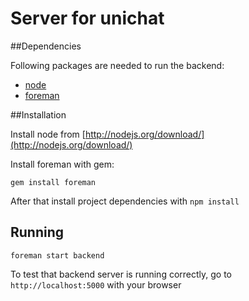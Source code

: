 # Server for unichat

##Dependencies

Following packages are needed to run the backend:

* [node](http://nodejs.org/)
* [foreman](https://github.com/ddollar/foreman)

##Installation

Install node from [http://nodejs.org/download/](http://nodejs.org/download/)

Install foreman with gem:

```
gem install foreman
```

After that install project dependencies with `npm install`

Running
-------

```
foreman start backend
```

To test that backend server is running correctly, go to `http://localhost:5000`
with your browser

